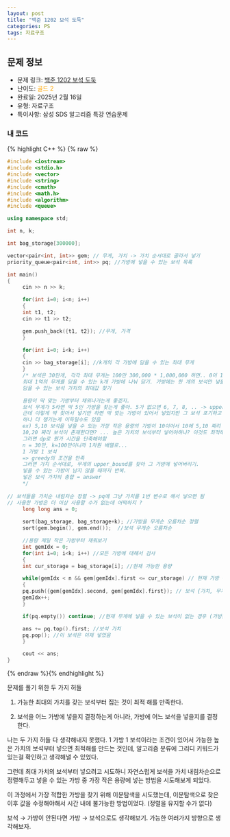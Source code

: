 ```yaml
---
layout: post
title: "백준 1202 보석 도둑"
categories: PS
tags: 자료구조
---
```


## 문제 정보
- 문제 링크: [백준 1202 보석 도둑](https://www.acmicpc.net/problem/1202)
- 난이도: <span style="color:#FFA500">골드 2</span>
- 완료일: 2025년 2월 16일
- 유형: 자료구조
- 특이사항: 삼성 SDS 알고리즘 특강 연습문제

### 내 코드

{% highlight C++ %} {% raw %}
```C++
#include <iostream>
#include <stdio.h>
#include <vector>
#include <string>
#include <cmath>
#include <math.h>
#include <algorithm>
#include <queue>

using namespace std;

int n, k;

int bag_storage[300000];

vector<pair<int, int>> gem; // 무게, 가치 -> 가치 순서대로 골라서 넣기 
priority_queue<pair<int, int>> pq; //가방에 넣을 수 있는 보석 목록

int main()
{
	 cin >> n >> k;

	 for(int i=0; i<n; i++)
	 {
	 int t1, t2;
	 cin >> t1 >> t2;

	 gem.push_back({t1, t2}); //무게, 가격
	 }

	 for(int i=0; i<k; i++)
	 {
	 cin >> bag_storage[i]; //k개의 각 가방에 담을 수 있는 최대 무게
	 }
	 /* 보석은 30만개, 각각 최대 무게는 100만 300,000 * 1,000,000 하면.. 0이 11개 총 무게가 1000억
	 최대 1억의 무게를 담을 수 있는 k개 가방에 나눠 담기. 가방에는 한 개의 보석만 넣을 수 있음.
	 담을 수 있는 보석 가치의 최대값 찾기

	 용량이 딱 맞는 가방부터 채워나가는게 좋겠지.
	 보석 무게가 5라면 딱 5인 가방을 찾는게 좋아. 5가 없으면 6, 7, 8, .. -> upper bound 하면 됨
	 근데 이렇게 딱 찾아서 넣기만 하면 딱 맞는 가방이 있어서 넣었지만 그 보석 포기하고 더 가벼운 보석을
	 하나 더 챙기는게 이득일수도 있음
	 ex) 5,10 보석을 넣을 수 있는 가장 작은 용량의 가방이 10이어서 10에 5,10 짜리 보석 넣었는데
	 10,20 짜리 보석이 존재한다면? ... 높은 가치의 보석부터 넣어야하나? 이것도 최적해를 보장하진 못할듯
	 그러면 dp로 뭔가 시간을 단축해야함
	 n = 30만, k=100만이니까 1차원 배열로...
	 1 가방 1 보석
	 => greedy의 조건을 만족
	 그러면 가치 순서대로, 무게의 upper_bound를 찾아 그 가방에 넣어버리기.
	 넣을 수 있는 가방이 남지 않을 때까지 반복.
	 넣은 보석 가치의 총합 = answer
	 */
   
// 보석들을 가치순 내림차순 정렬 -> pq에 그냥 가치를 1번 변수로 해서 넣으면 됨 
// 사용한 가방은 더 이상 사용할 수가 없는데 어떡하지 ?
	 long long ans = 0;
 
	 sort(bag_storage, bag_storage+k); //가방을 무게순 오름차순 정렬
	 sort(gem.begin(), gem.end());  //보석 무게순 오름차순

	 //용량 제일 작은 가방부터 채워보기
	 int gemIdx = 0;
	 for(int i=0; i<k; i++) //모든 가방에 대해서 검사
	 {
	 int cur_storage = bag_storage[i]; //현재 가능한 용량

	 while(gemIdx < n && gem[gemIdx].first <= cur_storage) // 현재 가방 용량 이하의 가방은 일단 push 가능
	 {
	 pq.push({gem[gemIdx].second, gem[gemIdx].first}); // 보석 {가치, 무게}로 푸시해서 꺼낼 때는 가치가 제일 높은애부터 나옴
	 gemIdx++;
	 }

	 if(pq.empty()) continue; //현재 무게에 넣을 수 있는 보석이 없는 경우 (가방은 나중에 꺼내는 가방일수록 용량 큼)

	 ans += pq.top().first; //보석 가치
	 pq.pop(); //이 보석은 이제 넣었음
	 }

	 cout << ans;
}   

```
{% endraw %}{% endhighlight %}

문제를 풀기 위한 두 가지 허들

  1. 가능한 최대의 가치를 갖는 보석부터 집는 것이 최적 해를 만족한다.

  2. 보석을 어느 가방에 넣을지 결정하는게 아니라, 가방에 어느 보석을 넣을지를 결정한다.

나는 두 가지 허들 다 생각해내지 못했다. 1 가방 1 보석이라는 조건이 있어서 가능한 높은 가치의 보석부터 넣으면 최적해를 만드는 것인데, 알고리즘 분류에 그리디 키워드가 있는걸 확인하고 생각해낼 수 있었다.

그런데 최대 가치의 보석부터 넣으려고 시도하니 자연스럽게 보석을 가치 내림차순으로 정렬해두고 넣을 수 있는 가방 중 가장 작은 용량에 넣는 방법을 시도해보게 되었다.

이 과정에서 가장 적합한 가방을 찾기 위해 이분탐색을 시도했는데, 이분탐색으로 찾은 이후 값을 수정해야해서 시간 내에 불가능한 방법이었다. (정렬을 유지할 수가 없다)

보석 → 가방이 안된다면 가방 → 보석으로도 생각해보기. 가능한 여러가지 방향으로 생각해보자.
